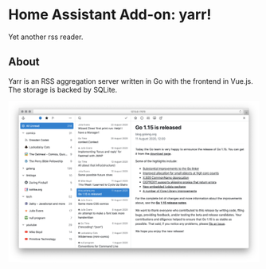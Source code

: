 # Home Assistant Add-on: yarr!

Yet another rss reader.

## About

Yarr is an RSS aggregation server written in Go with the frontend in Vue.js.
The storage is backed by SQLite.

![yarr preview](images/promo.png)